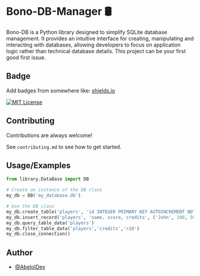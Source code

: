 # Bono-DB-Manager 🛢                                                                                                                          

Bono-DB is a Python library designed to simplify SQLite database management. It provides an intuitive interface for creating, manipulating and interacting with databases, allowing developers to focus on application logic rather than technical database details.
This project can be your first good first issue.

## Badge
Add badges from somewhere like: [shields.io](https://shields.io/)

[![MIT License](https://img.shields.io/badge/License-MIT-green.svg)](https://choosealicense.com/licenses/mit/)



## Contributing

Contributions are always welcome!

See `contributing.md` to see how to get started.


## Usage/Examples

```Python
from library.DataBase import DB

# Create an instance of the DB class
my_db = DB('my_database.db')

# Use the DB class
my_db.create_table('players', 'id INTEGER PRIMARY KEY AUTOINCREMENT NOT NULL, name TEXT NOT NULL, score INTEGER NOT NULL, credits INTEGER NOT NULL')
my_db.insert_record('players', 'name, score, credits', ('John', 100, 50))
my_db.query_table_data('players')
my_db.filter_table_data('players','credits','>10')
my_db.close_connection()

```


## Author

- [@AbelolDev](https://github.com/AbelolDev)

